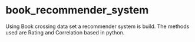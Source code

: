 # book_recommender_system
Using Book crossing data set a recommender system is build. The methods used are Rating and Correlation based in python.
